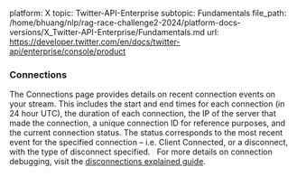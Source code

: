 platform: X
topic: Twitter-API-Enterprise
subtopic: Fundamentals
file_path: /home/bhuang/nlp/rag-race-challenge2-2024/platform-docs-versions/X_Twitter-API-Enterprise/Fundamentals.md
url: https://developer.twitter.com/en/docs/twitter-api/enterprise/console/product

### Connections

The Connections page provides details on recent connection events on your stream. This includes the start and end times for each connection (in 24 hour UTC), the duration of each connection, the IP of the server that made the connection, a unique connection ID for reference purposes, and the current connection status. The status corresponds to the most recent event for the specified connection – i.e. Client Connected, or a disconnect, with the type of disconnect specified.   For more details on connection debugging, visit the [disconnections explained guide](https://developer.twitter.com/en/docs/twitter-api/enterprise/powertrack-api/guides.html).